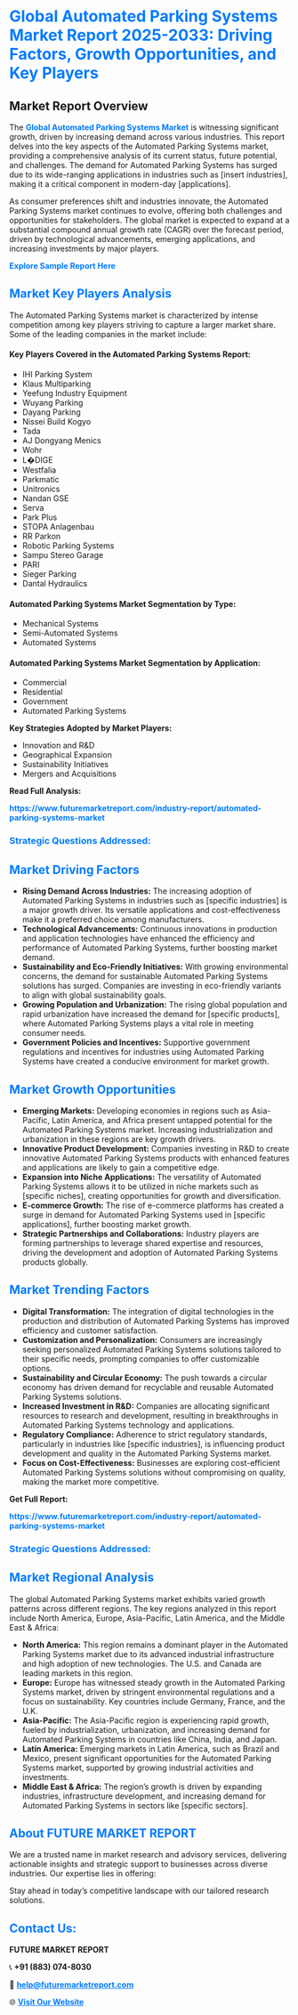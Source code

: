 <h1 style="color: #007BFF;">Global Automated Parking Systems Market Report 2025-2033: Driving Factors, Growth Opportunities, and Key Players</h1>

<section id="overview">
<h2>Market Report Overview</h2>
<p>The <a href="https://www.futuremarketreport.com/industry-report/automated-parking-systems-market" style="color: #007BFF; text-decoration: none;"><strong>Global Automated Parking Systems Market</strong></a> is witnessing significant growth, driven by increasing demand across various industries. This report delves into the key aspects of the Automated Parking Systems market, providing a comprehensive analysis of its current status, future potential, and challenges. The demand for Automated Parking Systems has surged due to its wide-ranging applications in industries such as [insert industries], making it a critical component in modern-day [applications].</p>
<p>As consumer preferences shift and industries innovate, the Automated Parking Systems market continues to evolve, offering both challenges and opportunities for stakeholders. The global market is expected to expand at a substantial compound annual growth rate (CAGR) over the forecast period, driven by technological advancements, emerging applications, and increasing investments by major players.</p>
</section>

<section id="overview">
<p><a href="https://www.futuremarketreport.com/request-sample/reportId=126448" style="color: #007BFF; text-decoration: none;"><strong>Explore Sample Report Here</strong></a></p>
</section>

<section id="key-players">
<h2 style="color: #007BFF;">Market Key Players Analysis</h2>
<p>The Automated Parking Systems market is characterized by intense competition among key players striving to capture a larger market share. Some of the leading companies in the market include:</p>
<h4>Key Players Covered in the Automated Parking Systems Report:</h4>
<ul><li>IHI Parking System</li><li>Klaus Multiparking</li><li>Yeefung Industry Equipment</li><li>Wuyang Parking</li><li>Dayang Parking</li><li>Nissei Build Kogyo</li><li>Tada</li><li>AJ Dongyang Menics</li><li>Wohr</li><li>L�DIGE</li><li>Westfalia</li><li>Parkmatic</li><li>Unitronics</li><li>Nandan GSE</li><li>Serva</li><li>Park Plus</li><li>STOPA Anlagenbau</li><li>RR Parkon</li><li>Robotic Parking Systems</li><li>Sampu Stereo Garage</li><li>PARI</li><li>Sieger Parking</li><li>Dantal Hydraulics</li></ul>
<h4>Automated Parking Systems Market Segmentation by Type:</h4>
<ul><li>Mechanical Systems</li><li>Semi-Automated Systems</li><li>Automated Systems</li></ul>

<h4>Automated Parking Systems Market Segmentation by Application:</h4>
<ul><li>Commercial</li><li>Residential</li><li>Government</li><li>Automated Parking Systems</li></ul>
<p><strong>Key Strategies Adopted by Market Players:</strong></p>
<ul>
<li>Innovation and R&D</li>
<li>Geographical Expansion</li>
<li>Sustainability Initiatives</li>
<li>Mergers and Acquisitions</li>
</ul>
</section>

<section>
<p><strong>Read Full Analysis: </strong></p><a href="https://www.futuremarketreport.com/industry-report/automated-parking-systems-market" style="color: #007BFF; text-decoration: none;"><strong>https://www.futuremarketreport.com/industry-report/automated-parking-systems-market</strong></a>
<h3 style="color: #007BFF;">Strategic Questions Addressed:</h3>
</section>

<section id="driving-factors">
<h2 style="color: #007BFF;">Market Driving Factors</h2>
<ul>
<li><strong>Rising Demand Across Industries:</strong> The increasing adoption of Automated Parking Systems in industries such as [specific industries] is a major growth driver. Its versatile applications and cost-effectiveness make it a preferred choice among manufacturers.</li>
<li><strong>Technological Advancements:</strong> Continuous innovations in production and application technologies have enhanced the efficiency and performance of Automated Parking Systems, further boosting market demand.</li>
<li><strong>Sustainability and Eco-Friendly Initiatives:</strong> With growing environmental concerns, the demand for sustainable Automated Parking Systems solutions has surged. Companies are investing in eco-friendly variants to align with global sustainability goals.</li>
<li><strong>Growing Population and Urbanization:</strong> The rising global population and rapid urbanization have increased the demand for [specific products], where Automated Parking Systems plays a vital role in meeting consumer needs.</li>
<li><strong>Government Policies and Incentives:</strong> Supportive government regulations and incentives for industries using Automated Parking Systems have created a conducive environment for market growth.</li>
</ul>
</section>

<section id="growth-opportunities">
<h2 style="color: #007BFF;">Market Growth Opportunities</h2>
<ul>
<li><strong>Emerging Markets:</strong> Developing economies in regions such as Asia-Pacific, Latin America, and Africa present untapped potential for the Automated Parking Systems market. Increasing industrialization and urbanization in these regions are key growth drivers.</li>
<li><strong>Innovative Product Development:</strong> Companies investing in R&D to create innovative Automated Parking Systems products with enhanced features and applications are likely to gain a competitive edge.</li>
<li><strong>Expansion into Niche Applications:</strong> The versatility of Automated Parking Systems allows it to be utilized in niche markets such as [specific niches], creating opportunities for growth and diversification.</li>
<li><strong>E-commerce Growth:</strong> The rise of e-commerce platforms has created a surge in demand for Automated Parking Systems used in [specific applications], further boosting market growth.</li>
<li><strong>Strategic Partnerships and Collaborations:</strong> Industry players are forming partnerships to leverage shared expertise and resources, driving the development and adoption of Automated Parking Systems products globally.</li>
</ul>
</section>

<section id="trending-factors">
<h2 style="color: #007BFF;">Market Trending Factors</h2>
<ul>
<li><strong>Digital Transformation:</strong> The integration of digital technologies in the production and distribution of Automated Parking Systems has improved efficiency and customer satisfaction.</li>
<li><strong>Customization and Personalization:</strong> Consumers are increasingly seeking personalized Automated Parking Systems solutions tailored to their specific needs, prompting companies to offer customizable options.</li>
<li><strong>Sustainability and Circular Economy:</strong> The push towards a circular economy has driven demand for recyclable and reusable Automated Parking Systems solutions.</li>
<li><strong>Increased Investment in R&D:</strong> Companies are allocating significant resources to research and development, resulting in breakthroughs in Automated Parking Systems technology and applications.</li>
<li><strong>Regulatory Compliance:</strong> Adherence to strict regulatory standards, particularly in industries like [specific industries], is influencing product development and quality in the Automated Parking Systems market.</li>
<li><strong>Focus on Cost-Effectiveness:</strong> Businesses are exploring cost-efficient Automated Parking Systems solutions without compromising on quality, making the market more competitive.</li>
</ul>
</section>

<section>
<p><strong>Get Full Report: </strong></p><a href="https://www.futuremarketreport.com/industry-report/automated-parking-systems-market" style="color: #007BFF; text-decoration: none;"><strong>https://www.futuremarketreport.com/industry-report/automated-parking-systems-market</strong></a>
<h3 style="color: #007BFF;">Strategic Questions Addressed:</h3>
</section>


<section id="regional-analysis">
<h2 style="color: #007BFF;">Market Regional Analysis</h2>
<p>The global Automated Parking Systems market exhibits varied growth patterns across different regions. The key regions analyzed in this report include North America, Europe, Asia-Pacific, Latin America, and the Middle East & Africa:</p>
<ul>
<li><strong>North America:</strong> This region remains a dominant player in the Automated Parking Systems market due to its advanced industrial infrastructure and high adoption of new technologies. The U.S. and Canada are leading markets in this region.</li>
<li><strong>Europe:</strong> Europe has witnessed steady growth in the Automated Parking Systems market, driven by stringent environmental regulations and a focus on sustainability. Key countries include Germany, France, and the U.K.</li>
<li><strong>Asia-Pacific:</strong> The Asia-Pacific region is experiencing rapid growth, fueled by industrialization, urbanization, and increasing demand for Automated Parking Systems in countries like China, India, and Japan.</li>
<li><strong>Latin America:</strong> Emerging markets in Latin America, such as Brazil and Mexico, present significant opportunities for the Automated Parking Systems market, supported by growing industrial activities and investments.</li>
<li><strong>Middle East & Africa:</strong> The region’s growth is driven by expanding industries, infrastructure development, and increasing demand for Automated Parking Systems in sectors like [specific sectors].</li>
</ul>
</section>

<footer>
<h2 style="color: #007BFF;">About FUTURE MARKET REPORT</h2>
<p>We are a trusted name in market research and advisory services, delivering actionable insights and strategic support to businesses across diverse industries. Our expertise lies in offering:</p>

<p>Stay ahead in today’s competitive landscape with our tailored research solutions.</p>

<h2 style="color: #007BFF;">Contact Us:</h2>
<p><strong>FUTURE MARKET REPORT</strong></p>
<p>📞 <strong>+91 (883) 074-8030</strong></p>
<p>📧 <strong><a href="mailto:help@futuremarketreport.com" style="color: #007BFF;">help@futuremarketreport.com</a></strong></p>
<p>🌐 <strong><a href="https://www.futuremarketreport.com/" style="color: #007BFF;">Visit Our Website</a></strong></p>
</footer>